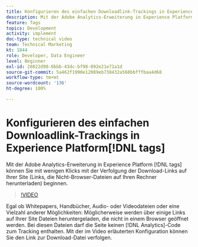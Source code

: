 ```yaml
---
title: Konfigurieren des einfachen Downloadlink-Trackings in Experience Platform-Tags
description: Mit der Adobe Analytics-Erweiterung in Experience Platform-Tags können Sie mit wenigen Klicks mit der Verfolgung der Download-Links auf Ihrer Site (Links, die Nicht-Browser-Dateien auf Ihren Rechner herunterladen) beginnen.
feature: Tags
topics: Development
activity: implement
doc-type: technical video
team: Technical Marketing
kt: 1844
role: Developer, Data Engineer
level: Beginner
exl-id: 28822d90-6bbb-43dc-bf98-892e21e71a1d
source-git-commit: 5a462f1990e12089eb738432a568bbfffbaa4d68
workflow-type: tm+mt
source-wordcount: '136'
ht-degree: 100%

---
```


# Konfigurieren des einfachen Downloadlink-Trackings in Experience Platform[!DNL tags]

Mit der Adobe Analytics-Erweiterung in Experience Platform [!DNL tags] können Sie mit wenigen Klicks mit der Verfolgung der Download-Links auf Ihrer Site (Links, die Nicht-Browser-Dateien auf Ihren Rechner herunterladen) beginnen.

>[!VIDEO](https://video.tv.adobe.com/v/25762/?quality=12&learn=on)

Egal ob Whitepapers, Handbücher, Audio- oder Videodateien oder eine Vielzahl anderer Möglichkeiten: Möglicherweise werden über einige Links auf Ihrer Site Dateien heruntergeladen, die nicht in einem Browser geöffnet werden. Bei diesen Dateien darf die Seite keinen [!DNL Analytics]-Code zum Tracking enthalten. Mit der im Video erläuterten Konfiguration können Sie den Link zur Download-Datei verfolgen.
